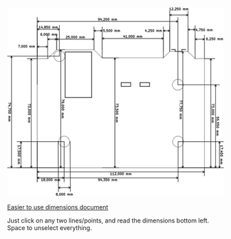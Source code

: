 [![Dimensions svg](Dimensions.svg)](https://raw.githubusercontent.com/dumle29/let-s-Split-v2/master/Dimensions.svg?sanitize=true)

[Easier to use dimensions document](https://cad.onshape.com/documents/c6e5ae250d1e24fe46c9ef6c/w/d69f7049c0921df3d2b241f9/e/8fe93acf5ce0a952a4563ee0) 

Just click on any two lines/points, and read the dimensions bottom left. Space to unselect everything.